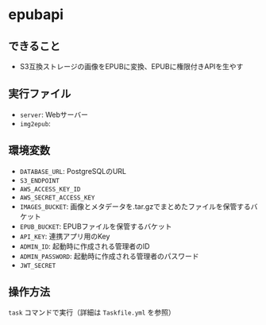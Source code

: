 # epubapi

## できること

- S3互換ストレージの画像をEPUBに変換、EPUBに権限付きAPIを生やす

## 実行ファイル

- `server`: Webサーバー
- `img2epub`: 

## 環境変数

- `DATABASE_URL`: PostgreSQLのURL
- `S3_ENDPOINT`
- `AWS_ACCESS_KEY_ID`
- `AWS_SECRET_ACCESS_KEY`
- `IMAGES_BUCKET`: 画像とメタデータを.tar.gzでまとめたファイルを保管するバケット
- `EPUB_BUCKET`: EPUBファイルを保管するバケット
- `API_KEY`: 連携アプリ用のKey
- `ADMIN_ID`: 起動時に作成される管理者のID
- `ADMIN_PASSWORD`: 起動時に作成される管理者のパスワード
- `JWT_SECRET`

## 操作方法

`task` コマンドで実行（詳細は `Taskfile.yml` を参照）
